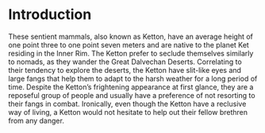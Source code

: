 # Introduction

These sentient mammals, also known as Ketton, have an average height of one point three to one point seven meters and are native to the planet Ket residing in the Inner Rim.
The Ketton prefer to seclude themselves similarly to nomads, as they wander the Great Dalvechan Deserts.
Correlating to their tendency to explore the deserts, the Ketton have slit-like eyes and large fangs that help them to adapt to the harsh weather for a long period of time.
Despite the Ketton’s frightening appearance at first glance, they are a reposeful group of people and usually have a preference of not resorting to their fangs in combat.
Ironically, even though the Ketton have a reclusive way of living, a Ketton would not hesitate to help out their fellow brethren from any danger.
